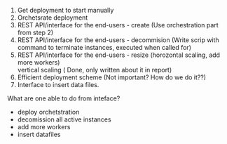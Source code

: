 1. Get deployment to start manually  
2. Orchetsrate deployment   
3. REST API/interface for the end-users - create  (Use orchestration part from step 2) 
5. REST API/interface for the end-users - decommision (Write scrip with command to terminate instances, executed when called for)  
6. REST API/interface for the end-users - resize (horozontal scaling, add more workers)  
                                                  vertical scaling ( Done, only written about it in report)                                                       
8. Efficient deployment scheme (Not important? How do we do it??)  
9. Interface to insert data files. 


What are one able to do from inteface? 
- deploy orchetstration 
- decomission all active instances
- add more workers
- insert datafiles 
